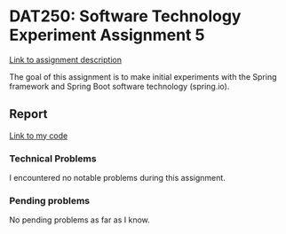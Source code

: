 # DAT250: Software Technology Experiment Assignment 5

[Link to assignment description](https://github.com/selabhvl/dat250public/blob/master/expassignments/expass5.md)

The goal of this assignment is to make initial experiments with the Spring framework and Spring Boot software technology (spring.io).

## Report

[Link to my code](https://github.com/digernes/dat250-assignment-5/)

### Technical Problems

I encountered no notable problems during this assignment.

### Pending problems

No pending problems as far as I know. 
